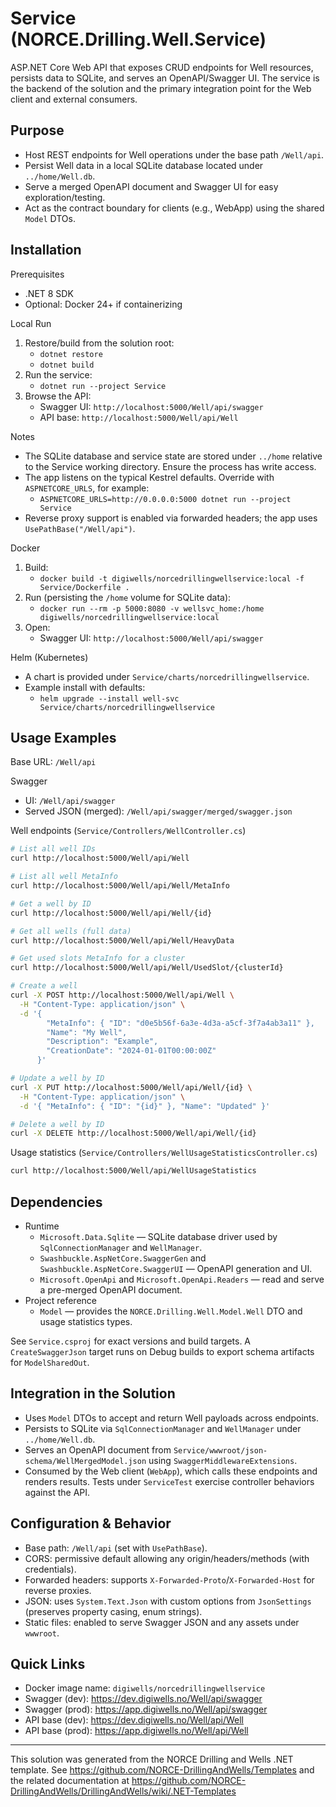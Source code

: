 # Service (NORCE.Drilling.Well.Service)

ASP.NET Core Web API that exposes CRUD endpoints for Well resources, persists data to SQLite, and serves an OpenAPI/Swagger UI. The service is the backend of the solution and the primary integration point for the Web client and external consumers.

## Purpose
- Host REST endpoints for Well operations under the base path `/Well/api`.
- Persist Well data in a local SQLite database located under `../home/Well.db`.
- Serve a merged OpenAPI document and Swagger UI for easy exploration/testing.
- Act as the contract boundary for clients (e.g., WebApp) using the shared `Model` DTOs.

## Installation

Prerequisites
- .NET 8 SDK
- Optional: Docker 24+ if containerizing

Local Run
1) Restore/build from the solution root:
   - `dotnet restore`
   - `dotnet build`
2) Run the service:
   - `dotnet run --project Service`
3) Browse the API:
   - Swagger UI: `http://localhost:5000/Well/api/swagger`
   - API base: `http://localhost:5000/Well/api/Well`

Notes
- The SQLite database and service state are stored under `../home` relative to the Service working directory. Ensure the process has write access.
- The app listens on the typical Kestrel defaults. Override with `ASPNETCORE_URLS`, for example:
  - `ASPNETCORE_URLS=http://0.0.0.0:5000 dotnet run --project Service`
- Reverse proxy support is enabled via forwarded headers; the app uses `UsePathBase("/Well/api")`.

Docker
1) Build:
   - `docker build -t digiwells/norcedrillingwellservice:local -f Service/Dockerfile .`
2) Run (persisting the `/home` volume for SQLite data):
   - `docker run --rm -p 5000:8080 -v wellsvc_home:/home digiwells/norcedrillingwellservice:local`
3) Open:
   - Swagger UI: `http://localhost:5000/Well/api/swagger`

Helm (Kubernetes)
- A chart is provided under `Service/charts/norcedrillingwellservice`.
- Example install with defaults:
  - `helm upgrade --install well-svc Service/charts/norcedrillingwellservice`

## Usage Examples

Base URL: `/Well/api`

Swagger
- UI: `/Well/api/swagger`
- Served JSON (merged): `/Well/api/swagger/merged/swagger.json`

Well endpoints (`Service/Controllers/WellController.cs`)
```bash
# List all well IDs
curl http://localhost:5000/Well/api/Well

# List all well MetaInfo
curl http://localhost:5000/Well/api/Well/MetaInfo

# Get a well by ID
curl http://localhost:5000/Well/api/Well/{id}

# Get all wells (full data)
curl http://localhost:5000/Well/api/Well/HeavyData

# Get used slots MetaInfo for a cluster
curl http://localhost:5000/Well/api/Well/UsedSlot/{clusterId}

# Create a well
curl -X POST http://localhost:5000/Well/api/Well \
  -H "Content-Type: application/json" \
  -d '{
        "MetaInfo": { "ID": "d0e5b56f-6a3e-4d3a-a5cf-3f7a4ab3a11" },
        "Name": "My Well",
        "Description": "Example",
        "CreationDate": "2024-01-01T00:00:00Z"
      }'

# Update a well by ID
curl -X PUT http://localhost:5000/Well/api/Well/{id} \
  -H "Content-Type: application/json" \
  -d '{ "MetaInfo": { "ID": "{id}" }, "Name": "Updated" }'

# Delete a well by ID
curl -X DELETE http://localhost:5000/Well/api/Well/{id}
```

Usage statistics (`Service/Controllers/WellUsageStatisticsController.cs`)
```bash
curl http://localhost:5000/Well/api/WellUsageStatistics
```

## Dependencies
- Runtime
  - `Microsoft.Data.Sqlite` — SQLite database driver used by `SqlConnectionManager` and `WellManager`.
  - `Swashbuckle.AspNetCore.SwaggerGen` and `Swashbuckle.AspNetCore.SwaggerUI` — OpenAPI generation and UI.
  - `Microsoft.OpenApi` and `Microsoft.OpenApi.Readers` — read and serve a pre-merged OpenAPI document.
- Project reference
  - `Model` — provides the `NORCE.Drilling.Well.Model.Well` DTO and usage statistics types.

See `Service.csproj` for exact versions and build targets. A `CreateSwaggerJson` target runs on Debug builds to export schema artifacts for `ModelSharedOut`.

## Integration in the Solution
- Uses `Model` DTOs to accept and return Well payloads across endpoints.
- Persists to SQLite via `SqlConnectionManager` and `WellManager` under `../home/Well.db`.
- Serves an OpenAPI document from `Service/wwwroot/json-schema/WellMergedModel.json` using `SwaggerMiddlewareExtensions`.
- Consumed by the Web client (`WebApp`), which calls these endpoints and renders results. Tests under `ServiceTest` exercise controller behaviors against the API.

## Configuration & Behavior
- Base path: `/Well/api` (set with `UsePathBase`).
- CORS: permissive default allowing any origin/headers/methods (with credentials).
- Forwarded headers: supports `X-Forwarded-Proto`/`X-Forwarded-Host` for reverse proxies.
- JSON: uses `System.Text.Json` with custom options from `JsonSettings` (preserves property casing, enum strings).
- Static files: enabled to serve Swagger JSON and any assets under `wwwroot`.

## Quick Links
- Docker image name: `digiwells/norcedrillingwellservice`
- Swagger (dev): https://dev.digiwells.no/Well/api/swagger
- Swagger (prod): https://app.digiwells.no/Well/api/swagger
- API base (dev): https://dev.digiwells.no/Well/api/Well
- API base (prod): https://app.digiwells.no/Well/api/Well

---

This solution was generated from the NORCE Drilling and Wells .NET template. See https://github.com/NORCE-DrillingAndWells/Templates and the related documentation at https://github.com/NORCE-DrillingAndWells/DrillingAndWells/wiki/.NET-Templates
